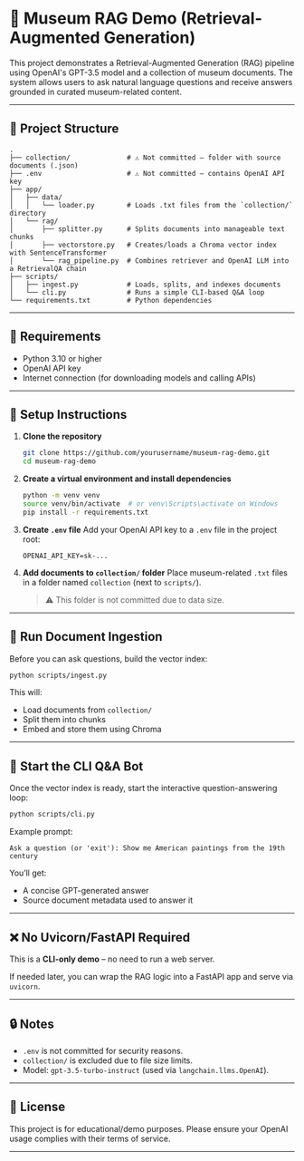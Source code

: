# 🎨 Museum RAG Demo (Retrieval-Augmented Generation)

This project demonstrates a Retrieval-Augmented Generation (RAG) pipeline using OpenAI's GPT-3.5 model and a collection of museum documents. The system allows users to ask natural language questions and receive answers grounded in curated museum-related content.

---

## 📁 Project Structure

```
.
├── collection/              # ⚠️ Not committed – folder with source documents (.json)
├── .env                     # ⚠️ Not committed – contains OpenAI API key
├── app/
│   ├── data/
│   │   └── loader.py        # Loads .txt files from the `collection/` directory
│   └── rag/
│       ├── splitter.py      # Splits documents into manageable text chunks
│       ├── vectorstore.py   # Creates/loads a Chroma vector index with SentenceTransformer
│       └── rag_pipeline.py  # Combines retriever and OpenAI LLM into a RetrievalQA chain
├── scripts/
│   ├── ingest.py            # Loads, splits, and indexes documents
│   └── cli.py               # Runs a simple CLI-based Q&A loop
└── requirements.txt         # Python dependencies
```

---

## 🧰 Requirements

- Python 3.10 or higher
- OpenAI API key
- Internet connection (for downloading models and calling APIs)

---

## 🔧 Setup Instructions

1. **Clone the repository**
   ```bash
   git clone https://github.com/yourusername/museum-rag-demo.git
   cd museum-rag-demo
   ```

2. **Create a virtual environment and install dependencies**
   ```bash
   python -m venv venv
   source venv/bin/activate  # or venv\Scripts\activate on Windows
   pip install -r requirements.txt
   ```

3. **Create `.env` file**
   Add your OpenAI API key to a `.env` file in the project root:
   ```
   OPENAI_API_KEY=sk-...
   ```

4. **Add documents to `collection/` folder**
   Place museum-related `.txt` files in a folder named `collection` (next to `scripts/`).  
   > ⚠️ This folder is not committed due to data size.

---

## 🧠 Run Document Ingestion

Before you can ask questions, build the vector index:

```bash
python scripts/ingest.py
```

This will:
- Load documents from `collection/`
- Split them into chunks
- Embed and store them using Chroma

---

## 💬 Start the CLI Q&A Bot

Once the vector index is ready, start the interactive question-answering loop:

```bash
python scripts/cli.py
```

Example prompt:
```
Ask a question (or 'exit'): Show me American paintings from the 19th century
```

You’ll get:
- A concise GPT-generated answer
- Source document metadata used to answer it

---

## ❌ No Uvicorn/FastAPI Required

This is a **CLI-only demo** – no need to run a web server.

If needed later, you can wrap the RAG logic into a FastAPI app and serve via `uvicorn`.

---

## 🔒 Notes

- `.env` is not committed for security reasons.
- `collection/` is excluded due to file size limits.
- Model: `gpt-3.5-turbo-instruct` (used via `langchain.llms.OpenAI`).

---

## 🧾 License

This project is for educational/demo purposes. Please ensure your OpenAI usage complies with their terms of service.

---
